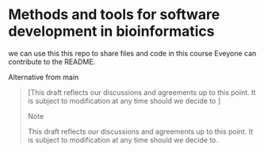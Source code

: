 # Methods and tools for software development in bioinformatics
we can use this this repo to share files and code in this course 
Eveyone can contribute to the README.

Alternative from main

> [This draft reflects our discussions and agreements up to this point. It is subject to modification at any time should we decide to ]
>
> > [!NOTE]
> This draft reflects our discussions and agreements up to this point. It is subject to modification at any time should we decide to.



